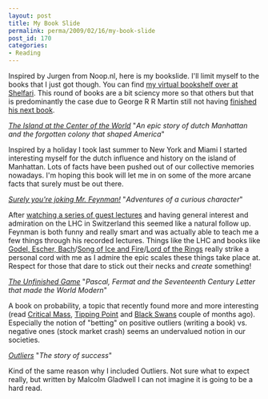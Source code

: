 ```yaml
---
layout: post
title: My Book Slide
permalink: perma/2009/02/16/my-book-slide
post_id: 170
categories: 
- Reading
---
```


Inspired by Jurgen from Noop.nl, here is my bookslide. I'll limit myself to the
books that I just got though. You can find <a
href="http://www.shelfari.com/ojilles/lists/IsRead#firstBook=0&list=5&sort=dateadded">my
virtual bookshelf over at Shelfari</a>. This round of books are a bit sciency
more so that others but that is predominantly the case due to George R R Martin
still not having <a
href="http://www.georgerrmartin.com/if-update.html">finished his next book</a>.

*<a href="http://www.shelfari.com/books/54118/The-Island-at-the-Center-of-the-World-The-Epic-Story-of-Dutch-Ma">The Island at the Center of the World</a>*
"_An epic story of dutch Manhattan and the forgotten colony that shaped America_"

Inspired by a holiday I took last summer to New York and Miami I started
interesting myself for the dutch influence and history on the island of
Manhattan. Lots of facts have been pushed out of our collective memories
nowadays. I'm hoping this book will let me in on some of the more arcane facts
that surely must be out there.

*<a href="http://www.shelfari.com/books/36322/Surely-You-re-Joking-Mr-Feynman-(Adventures-of-a-Curious-Charact">Surely you're joking Mr. Feynman!</a>*
"_Adventures of a curious character_"

After <a href="http://www.vega.org.uk/video/subseries/8">watching a series of
guest lectures</a> and having general interest and admiration on the LHC in
Switzerland this seemed like a natural follow up. Feynman is both funny and
really smart and was actually able to teach me a few things through his
recorded lectures. Things like the LHC and books like <a
href="http://www.shelfari.com/books/45918/Godel-Escher-Bach-An-Eternal-Golden-Braid">Godel,
Escher, Bach</a>/<a
href="http://www.shelfari.com/booksearch.aspx?keywords=Song+of+Ice+and+Fire">Song
of Ice and Fire</a>/<a
href="http://www.shelfari.com/books/12276/The-Lord-of-the-Rings">Lord of the
Rings</a> really strike a personal cord with me as I admire the epic scales
these things take place at. Respect for those that dare to stick out their
necks and *create* something!

*<a href="http://www.shelfari.com/books/4045910/The-Unfinished-Game-Pascal-Fermat-and-the-Seventeenth-Century-Le">The Unfinished Game</a>*
"_Pascal, Fermat and the Seventeenth Century Letter that made the World Modern_"

A book on probability, a topic that recently found more and more interesting
(read <a
href="http://www.shelfari.com/books/21447/Critical-Mass-How-One-Thing-Leads-to-Another">Critical
Mass</a>, <a
href="http://www.shelfari.com/books/10015/The-Tipping-Point-How-Little-Things-Can-Make-a-Big-Difference">Tipping
Point</a> and <a
href="http://www.shelfari.com/books/370531/The-Black-Swan-The-Impact-of-the-Highly-Improbable">Black
Swans</a> couple of months ago). Especially the notion of "betting" on positive
outliers (writing a book) vs. negative ones (stock market crash) seems an
undervalued notion in our societies.

*<a href="http://www.shelfari.com/books/4057927/Outliers-The-Story-of-Success">Outliers</a>*
"_The story of success_"

Kind of the same reason why I included Outliers. Not sure what to expect
really, but written by Malcolm Gladwell I can not imagine it is going to be a
hard read.
